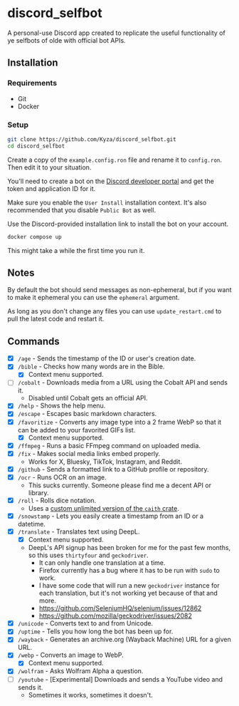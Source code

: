 # discord_selfbot

A personal-use Discord app created to replicate the useful functionality of ye selfbots of olde with official bot APIs.

## Installation

### Requirements

- Git
- Docker

### Setup

```sh
git clone https://github.com/Kyza/discord_selfbot.git
cd discord_selfbot
```

Create a copy of the `example.config.ron` file and rename it to `config.ron`. Then edit it to your situation.

You'll need to create a bot on the [Discord developer portal](https://discord.com/developers/applications) and get the token and application ID for it.

Make sure you enable the `User Install` installation context. It's also recommended that you disable `Public Bot` as well.

Use the Discord-provided installation link to install the bot on your account.

```sh
docker compose up
```

This might take a while the first time you run it.

## Notes

By default the bot should send messages as non-ephemeral, but if you want to make it ephemeral you can use the `ephemeral` argument.

As long as you don't change any files you can use `update_restart.cmd` to pull the latest code and restart it.

## Commands

- [x] `/age` - Sends the timestamp of the ID or user's creation date.
- [x] `/bible` - Checks how many words are in the Bible.
   - [x] Context menu supported.
- [ ] `/cobalt` - Downloads media from a URL using the Cobalt API and sends it.
   - Disabled until Cobalt gets an official API.
- [x] `/help` - Shows the help menu.
- [x] `/escape` - Escapes basic markdown characters.
- [x] `/favoritize` - Converts any image type into a 2 frame WebP so that it can be added to your favorited GIFs list.
   - [x] Context menu supported.
- [x] `/ffmpeg` - Runs a basic FFmpeg command on uploaded media.
- [x] `/fix` - Makes social media links embed properly.
   - Works for X, Bluesky, TikTok, Instagram, and Reddit.
- [x] `/github` - Sends a formatted link to a GitHub profile or repository.
- [x] `/ocr` - Runs OCR on an image.
   - This sucks currently. Someone please find me a decent API or library.
- [x] `/roll` - Rolls dice notation.
   - Uses a [custom unlimited version of the `caith` crate](https://github.com/Kyza/caith/commit/a05c6a3954ab3f42d4ce08d8de18fe5a2fae18b6).
- [x] `/snowstamp` - Lets you easily create a timestamp from an ID or a datetime.
- [x] `/translate` - Translates text using DeepL.
   - [x] Context menu supported.
   - DeepL's API signup has been broken for me for the past few months, so this uses `thirtyfour` and `geckodriver`.
      - It can only handle one translation at a time.
      - Firefox currently has a bug where it has to be run with `sudo` to work.
      - I have some code that will run a new `geckodriver` instance for each translation, but it's not working yet because of that and more.
      - https://github.com/SeleniumHQ/selenium/issues/12862
      - https://github.com/mozilla/geckodriver/issues/2082
- [x] `/unicode` - Converts text to and from Unicode.
- [x] `/uptime` - Tells you how long the bot has been up for.
- [x] `/wayback` - Generates an archive.org (Wayback Machine) URL for a given URL.
- [x] `/webp` - Converts an image to WebP.
   - [x] Context menu supported.
- [x] `/wolfram` - Asks Wolfram Alpha a question.
- [ ] `/youtube` - [Experimental] Downloads and sends a YouTube video and sends it.
   - Sometimes it works, sometimes it doesn't.
